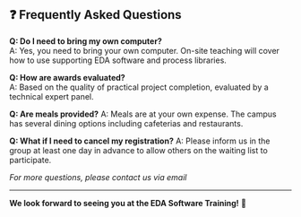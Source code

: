 ## ❓ Frequently Asked Questions

**Q: Do I need to bring my own computer?**  
A: Yes, you need to bring your own computer. On-site teaching will cover how to use supporting EDA software and process libraries.

**Q: How are awards evaluated?**  
A: Based on the quality of practical project completion, evaluated by a technical expert panel.

**Q: Are meals provided?**
A: Meals are at your own expense. The campus has several dining options including cafeterias and restaurants.

**Q: What if I need to cancel my registration?**
A: Please inform us in the group at least one day in advance to allow others on the waiting list to participate.

*For more questions, please contact us via email*

---

**We look forward to seeing you at the EDA Software Training!** 🚀 